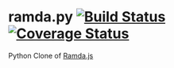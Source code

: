 # ramda.py [![Build Status](https://travis-ci.org/slavaGanzin/ramda.py.svg?branch=master)](https://travis-ci.org/slavaGanzin/ramda.py) [![Coverage Status](https://coveralls.io/repos/slavaGanzin/ramda.py/badge.svg?branch=master&service=github)](https://coveralls.io/github/slavaGanzin/ramda.py?branch=master)

Python Clone of [Ramda.js](http://ramdajs.com)
